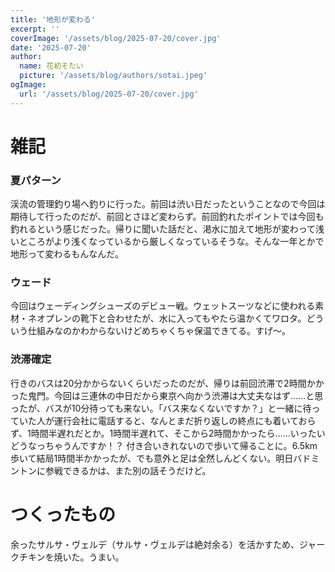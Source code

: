 ```yaml
---
title: '地形が変わる'
excerpt: ''
coverImage: '/assets/blog/2025-07-20/cover.jpg'
date: '2025-07-20'
author:
  name: 花初そたい
  picture: '/assets/blog/authors/sotai.jpeg'
ogImage:
  url: '/assets/blog/2025-07-20/cover.jpg'
---
```

# 雑記
### 夏パターン
渓流の管理釣り場へ釣りに行った。前回は渋い日だったということなので今回は期待して行ったのだが、前回とさほど変わらず。前回釣れたポイントでは今回も釣れるという感じだった。帰りに聞いた話だと、渇水に加えて地形が変わって浅いところがより浅くなっているから厳しくなっているそうな。そんな一年とかで地形って変わるもんなんだ。

### ウェード
今回はウェーディングシューズのデビュー戦。ウェットスーツなどに使われる素材・ネオプレンの靴下と合わせたが、水に入ってもやたら温かくてワロタ。どういう仕組みなのかわからないけどめちゃくちゃ保温できてる。すげ～。

### 渋滞確定
行きのバスは20分かからないくらいだったのだが、帰りは前回渋滞で2時間かかった鬼門。今回は三連休の中日だから東京へ向かう渋滞は大丈夫なはず……と思ったが、バスが10分待っても来ない。「バス来なくないですか？」と一緒に待っていた人が運行会社に電話すると、なんとまだ折り返しの終点にも着いておらず、1時間半遅れだとか。1時間半遅れて、そこから2時間かかったら……いったいどうなっちゃうんですか！？
付き合いきれないので歩いて帰ることに。6.5km歩いて結局1時間半かかったが、でも意外と足は全然しんどくない。明日バドミントンに参戦できるかは、また別の話そうだけど。

# つくったもの
余ったサルサ・ヴェルデ（サルサ・ヴェルデは絶対余る）を活かすため、ジャークチキンを焼いた。うまい。